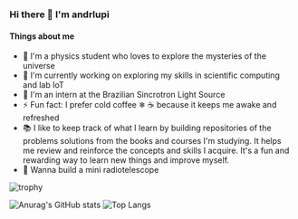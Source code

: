 ### Hi there 👋 I'm andrlupi
  #### Things about me

- 🖖 I'm a physics student who loves to explore the mysteries of the universe
- 📔 I'm currently working on exploring my skills in scientific computing and lab IoT
- 🔦 I'm an intern at the Brazilian Sincrotron Light Source
- ⚡ Fun fact: I prefer cold coffee ❄ ☕ because it keeps me awake and refreshed
- 📚 I like to keep track of what I learn by building repositories of the problems solutions from the books and courses I'm studying. It helps me review and reinforce the concepts and skills I acquire. It's a fun and rewarding way to learn new things and improve myself.
- 📡 Wanna build a mini radiotelescope


![trophy](https://github-profile-trophy.vercel.app/?username=andrlupi&theme=onedark&row=1&no-frame=true&no-bg=true)

![Anurag's GitHub stats](https://github-readme-stats.vercel.app/api?username=andrlupi&show_icons=true&theme=dracula)
![Top Langs](https://github-readme-stats.vercel.app/api/top-langs/?username=andrlupi&show_icons=true&theme=dracula&layout=donut)

<!--
**andrlupi/andrlupi** is a ✨ _special_ ✨ repository because its `README.md` (this file) appears on your GitHub profile.

Here are some ideas to get you started:


###- 👯 I’m looking to collaborate on ...
###- 🤔 I’m looking for help with ...
###- 💬 Ask me about ...
###- 📫 How to reach me: ...
###- 😄 Pronouns: he/him
###
-->


